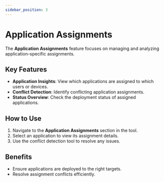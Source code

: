 ```yaml
---
sidebar_position: 3
---
```


# Application Assignments

The **Application Assignments** feature focuses on managing and analyzing application-specific assignments.

## Key Features
- **Application Insights**: View which applications are assigned to which users or devices.
- **Conflict Detection**: Identify conflicting application assignments.
- **Status Overview**: Check the deployment status of assigned applications.

## How to Use
1. Navigate to the **Application Assignments** section in the tool.
2. Select an application to view its assignment details.
3. Use the conflict detection tool to resolve any issues.

## Benefits
- Ensure applications are deployed to the right targets.
- Resolve assignment conflicts efficiently.
